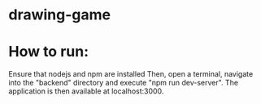 # drawing-game

# How to run:

Ensure that nodejs and npm are installed
Then, open a terminal, navigate into the "backend" directory and execute "npm run dev-server".
The application is then available at localhost:3000.
